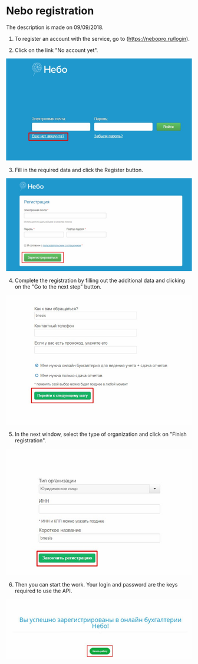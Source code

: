 # Nebo registration  
The description is made on 09/09/2018.

1. To register an account with the service, go to (https://nebopro.ru/login).

2. Click on the link "No account yet".

![image001](https://raw.githubusercontent.com/bNesisDeveloper/bNesis/master/Docs/Services/Nebo/image001.jpg)

3. Fill in the required data and click the Register button.

![image002](https://raw.githubusercontent.com/bNesisDeveloper/bNesis/master/Docs/Services/Nebo/image002.jpg)

4. Complete the registration by filling out the additional data and clicking on the "Go to the next step" button.

![image003](https://raw.githubusercontent.com/bNesisDeveloper/bNesis/master/Docs/Services/Nebo/image003.jpg)

5. In the next window, select the type of organization and click on "Finish registration".

![image004](https://raw.githubusercontent.com/bNesisDeveloper/bNesis/master/Docs/Services/Nebo/image004.jpg)

6. Then you can start the work. Your login and password are the keys required to use the API.

![image005](https://raw.githubusercontent.com/bNesisDeveloper/bNesis/master/Docs/Services/Nebo/image005.jpg)

